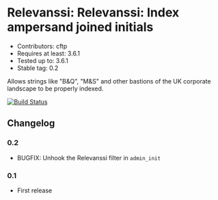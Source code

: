 # Relevanssi: Relevanssi: Index ampersand joined initials

* Contributors: cftp
* Requires at least: 3.6.1
* Tested up to: 3.6.1
* Stable tag: 0.2

Allows strings like "B&Q", "M&S" and other bastions of the UK corporate landscape to be properly indexed.

[![Build Status](https://travis-ci.org/cftp/relevanssi-flywheel-shyster-and-flywheel.png?branch=master)](https://travis-ci.org/cftp/relevanssi-flywheel-shyster-and-flywheel)

## Changelog

### 0.2 
* BUGFIX: Unhook the Relevanssi filter in `admin_init`

### 0.1 
* First release

